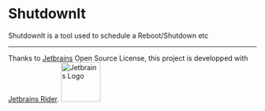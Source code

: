 # ShutdownIt
ShutdownIt is a tool used to schedule a Reboot/Shutdown etc

-------------------------------

Thanks to [Jetbrains](https://www.jetbrains.com/?from=https://github.com/Unreal852/ShutdownIt) Open Source License, this project is developped with [Jetbrains Rider](https://www.jetbrains.com/rider/).
<img src="https://i.imgur.com/GWgD5Cq.png" alt="Jetbrains Logo" width="80" height="80">
